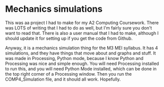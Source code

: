 # Mechanics simulations

This was aa project I had to make for my A2 Computing Coursework. There was LOTS of writing that I had to do as well, but I'm fairly sure you don't want to read that. There is also a user manual that I had to make, although I should update it for setting up if you get the code from Github.

Anyway, it is a mechanics simulation thing for the M3 MEI syllabus. It has 4 simulations, and they have things that move about and graphs and stuff. It was made in Processing, Python mode, because I know Python and Processing was nice and simple enough. You will need Processing installed to run this, and you will need Python Mode installed, which can be done in the top right corner of a Processing window. Then you run the COMP4_Simulation file, and it should all work. Hopefully.
